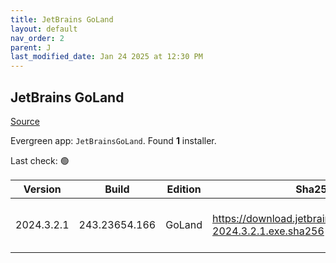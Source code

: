 ```yaml
---
title: JetBrains GoLand
layout: default
nav_order: 2
parent: J
last_modified_date: Jan 24 2025 at 12:30 PM
---
```


## JetBrains GoLand

[Source](https://www.jetbrains.com/dataspell)

Evergreen app: `JetBrainsGoLand`. Found **1** installer.

Last check: 🟢

| Version    | Build         | Edition | Sha256                                                         | Date      | Size      | Type | URI                                                                                                                |
| ---------- | ------------- | ------- | -------------------------------------------------------------- | --------- | --------- | ---- | ------------------------------------------------------------------------------------------------------------------ |
| 2024.3.2.1 | 243.23654.166 | GoLand  | https://download.jetbrains.com/go/goland-2024.3.2.1.exe.sha256 | 24/1/2025 | 831421968 | exe  | [https://download.jetbrains.com/go/goland-2024.3.2.1.exe](https://download.jetbrains.com/go/goland-2024.3.2.1.exe) |
